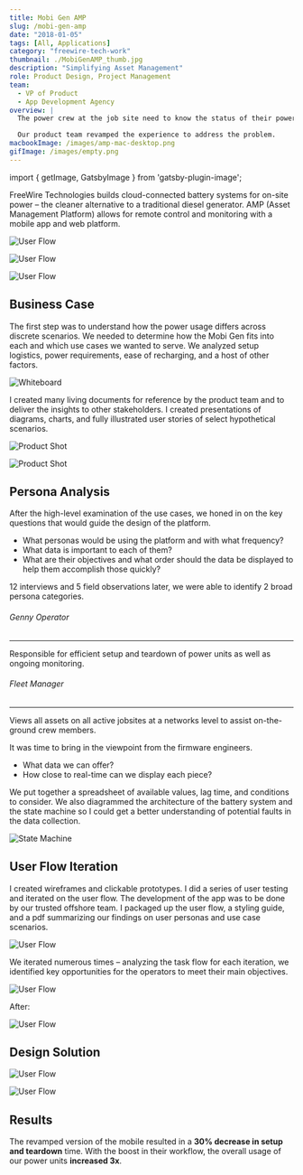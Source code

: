 ```yaml
---
title: Mobi Gen AMP
slug: /mobi-gen-amp
date: "2018-01-05"
tags: [All, Applications]
category: "freewire-tech-work"
thumbnail: ./MobiGenAMP_thumb.jpg
description: "Simplifying Asset Management"
role: Product Design, Project Management
team:
  - VP of Product
  - App Development Agency
overview: |
  The power crew at the job site need to know the status of their power delivery units at all times. They also need to set up and power down quickly. Our existing version of AMP wasn't meeting their needs – rather than enabling efficiency, it added confusion in their workflow. The pain was severe enough that most of our pilot customers stop the units they purchased.

  Our product team revamped the experience to address the problem.
macbookImage: /images/amp-mac-desktop.png
gifImage: /images/empty.png
---
```


import { getImage, GatsbyImage } from 'gatsby-plugin-image';

FreeWire Technologies builds cloud-connected battery systems for on-site power – the cleaner alternative to a traditional diesel generator. AMP (Asset Management Platform) allows for remote control and monitoring with a mobile app and web platform. 

<div>
<div className="kg-card kg-image-card kg-width-sm">

![User Flow](./serenaXu_mobiGen_ampMobile_dashboard.jpg)

</div>

<div className="kg-card kg-image-card kg-width-sm">

![User Flow](./serenaXu_mobiGen_ampMobile_info.jpg)

</div>

<div className="kg-card kg-image-card kg-width-sm">

![User Flow](./serenaXu_mobiGen_ampMobile_map.jpg)

</div>
</div>


## Business Case

The first step was to understand how the power usage differs across discrete scenarios. We needed to determine how the Mobi Gen fits into each and which use cases we wanted to serve. We analyzed setup logistics, power requirements, ease of recharging, and a host of other factors.

<div className="kg-card kg-image-card kg-width-full">

![Whiteboard](./MobiGenUses.jpg)

</div>

I created many living documents for reference by the product team and to deliver the insights to other stakeholders. I created presentations of diagrams, charts, and fully illustrated user stories of select hypothetical scenarios.

<div className="kg-card kg-image-card kg-width-full">

![Product Shot](./MobiGenAMP_business-1.jpg)

</div>

<div className="kg-card kg-image-card kg-width-full">

![Product Shot](./MobiGenAMP_business-2.jpg)

</div>

## Persona Analysis

After the high-level examination of the use cases, we honed in on the key questions that would guide the design of the platform.

- What personas would be using the platform and with what frequency?
- What data is important to each of them?
- What are their objectives and what order should the data be displayed to help them accomplish those quickly?

12 interviews and 5 field observations later, we were able to identify 2 broad persona categories.

<div className="mdx-file bullet-box-container three">
    <div className="bullet-box tech-perspective">
    <h6>Genny Operator</h6>
    <hr></hr>
    <p>Responsible for efficient setup and teardown of power units as well as ongoing monitoring. </p>
  </div>
  <div className="bullet-box tech-perspective">
    <h6>Fleet Manager</h6>
    <hr></hr>
    <p>Views all assets on all active jobsites at a networks level to assist on-the-ground crew members. </p>
  </div>
</div>


It was time to bring in the viewpoint from the firmware engineers.

- What data we can offer?
- How close to real-time can we display each piece?

We put together a spreadsheet of available values, lag time, and conditions to consider. We also diagrammed the architecture of the battery system and the state machine so I could get a better understanding of potential faults in the data collection.

<div className="kg-card kg-image-card kg-width-wide">

![State Machine](./state_architecture.jpg)

</div>

## User Flow Iteration

I created wireframes and clickable prototypes. I did a series of user testing and iterated on the user flow. The development of the app was to be done by our trusted offshore team. I packaged up the user flow, a styling guide, and a pdf summarizing our findings on user personas and use case scenarios.

<div className="kg-card kg-image-card kg-width-wide">

![User Flow](./serenaXu_mobiGen_amp_userFlow.jpg)

</div>

We iterated numerous times – analyzing the task flow for each iteration, we identified key opportunities for the operators to meet their main objectives.

<div className="kg-card kg-image-card kg-width-full">

![User Flow](./Task-Flow-before.jpg)

</div>

After:

<div className="kg-card kg-image-card kg-width-full">

![User Flow](./Task-Flow-after.jpg)

</div>

## Design Solution

<div className="kg-card kg-image-card kg-width-full">

![User Flow](./mobiGen-amp2view1.jpg)

</div>


<div className="kg-card kg-image-card kg-width-full">

![User Flow](./mobiGen-amp2view2.jpg)

</div>

## Results
The revamped version of the mobile resulted in a **30% decrease in setup and teardown** time. With the boost in their workflow, the overall usage of our power units **increased 3x**.
